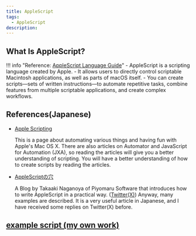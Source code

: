 ```yaml
---
title: AppleScript
tags:
  - AppleScript
description:
---
```


## What Is AppleScript?

!!! info "Reference: [AppleScript Language Guide](https://developer.apple.com/library/archive/documentation/AppleScript/Conceptual/AppleScriptLangGuide/introduction/ASLR_intro.html)"
    - AppleScript is a scripting language created by Apple.
    - It allows users to directly control scriptable Macintosh applications, as well as parts of macOS itself.
    - You can create scripts—sets of written instructions—to automate repetitive tasks, combine features from multiple scriptable applications, and create complex workflows.

## References(Japanese)

- [Apple Scripting](http://tonbi.jp/AppleScript/)

  This is a page about automating various things and having fun with Apple's Mac OS X. There are also articles on Automator and JavaScript for Automation (JXA), so reading the articles will give you a better understanding of scripting. You will have a better understanding of how to create scripts by reading the articles.

- [AppleScriptの穴](http://piyocast.com/as/about-this-blog)

  A Blog by Takaaki Naganoya of Piyomaru Software that introduces how to write AppleScript in a practical way. ([Twitter(X)](https://twitter.com/Piyomaruhttps://twitter.com/Piyomaru))
  Anyway, many examples are described. It is a very useful article in Japanese, and I have received some replies on Twitter(X) before.

## [example script (my own work)](./example.md)
